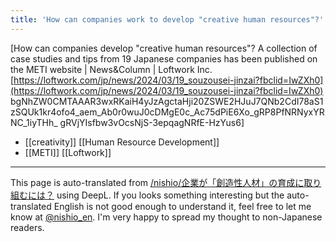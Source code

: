 ```yaml
---
title: 'How can companies work to develop "creative human resources"?'
---
```


[How can companies develop "creative human resources"? A collection of case studies and tips from 19 Japanese companies has been published on the METI website | News&Column | Loftwork Inc. [https://loftwork.com/jp/news/2024/03/19_souzousei-jinzai?fbclid=IwZXh0](https://loftwork.com/jp/news/2024/03/19_souzousei-jinzai?fbclid=IwZXh0) bgNhZW0CMTAAAR3wxRKaiH4yJzAgctaHji20ZSWE2HJuJ7QNb2CdI78aS1zSQUk1kr4ofo4_aem_Ab0r0wuJ0cDMgE0c_Ac75dPiE6Xo_gRP8PfNRNyxYRNC_1iyTHh_ gRVjYIsfbw3vOcsNjS-3epqagNRfE-HzYus6]

- [[creativity]]
[[Human Resource Development]]
- [[METI]]
[[Loftwork]]

---
This page is auto-translated from [/nishio/企業が「創造性人材」の育成に取り組むには？](https://scrapbox.io/nishio/企業が「創造性人材」の育成に取り組むには？) using DeepL. If you looks something interesting but the auto-translated English is not good enough to understand it, feel free to let me know at [@nishio_en](https://twitter.com/nishio_en). I'm very happy to spread my thought to non-Japanese readers.